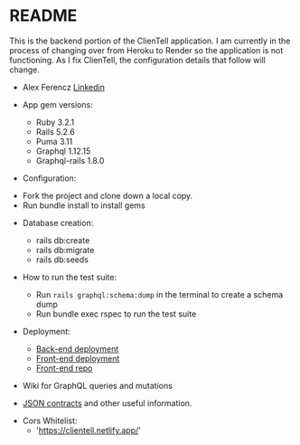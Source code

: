 # README

This is the backend portion of the ClienTell application. I am currently in the process of changing over from Heroku to Render so the application is not functioning. As I fix ClienTell, the configuration details that follow will change.

  - Alex Ferencz [Linkedin](https://www.linkedin.com/in/alex-ferencz/)

* App gem versions:
  - Ruby 3.2.1
  - Rails 5.2.6
  - Puma 3.11
  - Graphql 1.12.15
  - Graphql-rails 1.8.0

* Configuration:
 - Fork the project and clone down a local copy.
 - Run bundle install to install gems

* Database creation:
  - rails db:create
  - rails db:migrate
  - rails db:seeds

* How to run the test suite:
  - Run `rails graphql:schema:dump` in the terminal to create a schema dump
  - Run bundle exec rspec to run the test suite

* Deployment:
  - [Back-end deployment](https://date-em-rate-em-be.herokuapp.com/graphql) 
  - [Front-end deployment](https://clientell.netlify.app/)
  - [Front-end repo](https://github.com/Aferencz1987/ClienTell-fe)

* Wiki for GraphQL queries and mutations 
 - [JSON contracts](https://date-em-rate-em.slite.com/) and other useful information.

* Cors Whitelist:
  - 'https://clientell.netlify.app/'
